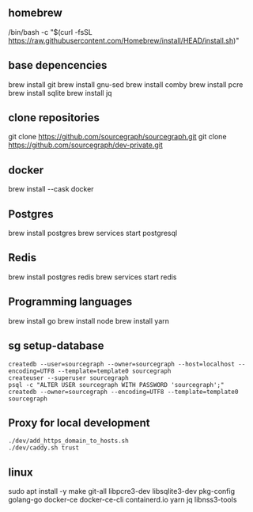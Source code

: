 ## homebrew

/bin/bash -c "$(curl -fsSL https://raw.githubusercontent.com/Homebrew/install/HEAD/install.sh)"

## base depencencies
brew install git
brew install gnu-sed
brew install comby
brew install pcre
brew install sqlite
brew install jq

## clone repositories
git clone https://github.com/sourcegraph/sourcegraph.git
git clone https://github.com/sourcegraph/dev-private.git

## docker

brew install --cask docker

## Postgres

brew install postgres
brew services start postgresql

## Redis

brew install postgres redis
brew services start redis

## Programming languages

brew install go
brew install node
brew install yarn

## sg setup-database

```
createdb --user=sourcegraph --owner=sourcegraph --host=localhost --encoding=UTF8 --template=template0 sourcegraph
createuser --superuser sourcegraph
psql -c "ALTER USER sourcegraph WITH PASSWORD 'sourcegraph';"
createdb --owner=sourcegraph --encoding=UTF8 --template=template0 sourcegraph
```

## Proxy for local development

```
./dev/add_https_domain_to_hosts.sh
./dev/caddy.sh trust
```

## linux

sudo apt install -y
  make
  git-all
  libpcre3-dev
  libsqlite3-dev
  pkg-config
  golang-go
  docker-ce
  docker-ce-cli
  containerd.io
  yarn
  jq
  libnss3-tools
